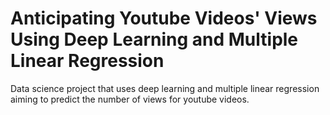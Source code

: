 # Anticipating Youtube Videos' Views Using Deep Learning and Multiple Linear Regression
Data science project that uses deep learning and multiple linear regression aiming to predict the number of views for youtube videos.

